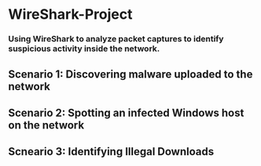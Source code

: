 # WireShark-Project
### Using WireShark to analyze packet captures to identify suspicious activity inside the network. 

## Scenario 1: Discovering malware uploaded to the network
## Scenario 2: Spotting an infected Windows host on the network
## Scneario 3: Identifying Illegal Downloads
